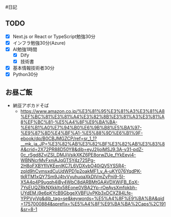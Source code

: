 #日記 

## TODO
- [x] Next.js or React or TypeScript勉強30分
- [x] インフラ勉強30分(Azure)
- [x] AI勉強1時間
	- [x] Dify
	- [x] 技術書
- [x] 基本情報技術者30分
- [x] Python30分

## お昼ご飯
- 納豆アボカドそば
	- https://www.amazon.co.jp/%E3%81%95%E3%81%A3%E3%81%A8%EF%BC%81%E3%81%A4%E3%82%8B%E3%81%A3%E3%81%A8%EF%BC%81-%E5%A4%8F%E9%BA%BA-%E6%B1%A0%E7%94%B0%E6%9B%B8%E5%BA%97-%E9%87%8D%E4%BF%A1-%E5%88%9D%E6%B1%9F-ebook/dp/B0CBJMGZCP/ref=sr_1_1?__mk_ja_JP=%E3%82%AB%E3%82%BF%E3%82%AB%E3%83%8A&crid=2X72PR88D50Y8&dib=eyJ2IjoiMSJ9.3A-v31-pdZ-0c_rSgd8ZyiZSI_DMJjVsikXKZ6PE8orwZUe_fYkEeyi4-WBNNcrMvFxniAJqGT5Y4z725Pg-2H8oFXBYfIVKEenIKC7L6VDXvbO40jQV5YS5R4-zqId9hCvmsxdCuUdWPD1p2oakMF1_y_A-uKY076YqdPK-tkRTM1xQY7Sm9J4tvVyuhuqaXkDIVmZyPni9-5I-X5A4p4P9ugqh4iBy4WbC8dARBMtGAAVDXWiFB_EqX-7YsEUQZRkNXkkltx58Eone0VBA2Yp-rOeAysXmfpkbh-UYdEM.j9e6pKYcB9GbgeXVBFUvPKb3xDCXZ84Lfe-YPPVyjVg&dib_tag=se&keywords=%E5%A4%8F%E9%BA%BA&qid=1757000884&sprefix=%E5%A4%8F%E9%BA%BA%2Caps%2C191&sr=8-1